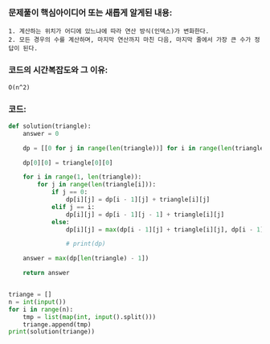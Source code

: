### 문제풀이 핵심아이디어 또는 새롭게 알게된 내용: 
    1. 계산하는 위치가 어디에 있느냐에 따라 연산 방식(인덱스)가 변화한다.
    2. 모든 경우의 수를 계산하며, 마지막 연산까지 마친 다음, 마지막 줄에서 가장 큰 수가 정답이 된다.
    
### 코드의 시간복잡도와 그 이유:
    O(n^2)


### 코드:
```python
def solution(triangle):
    answer = 0

    dp = [[0 for j in range(len(triangle))] for i in range(len(triangle))]

    dp[0][0] = triangle[0][0]

    for i in range(1, len(triangle)):
        for j in range(len(triangle[i])):
            if j == 0:
                dp[i][j] = dp[i - 1][j] + triangle[i][j]
            elif j == i:
                dp[i][j] = dp[i - 1][j - 1] + triangle[i][j]
            else:
                dp[i][j] = max(dp[i - 1][j] + triangle[i][j], dp[i - 1][j - 1] + triangle[i][j])

                # print(dp)

    answer = max(dp[len(triangle) - 1])

    return answer


triange = []
n = int(input())
for i in range(n):
    tmp = list(map(int, input().split()))
    triange.append(tmp)
print(solution(triange))

```
